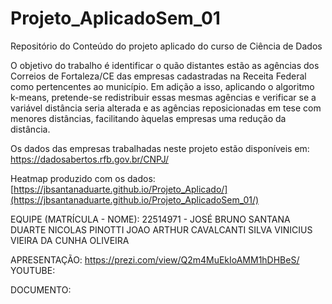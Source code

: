 # Projeto_AplicadoSem_01
Repositório do Conteúdo do projeto aplicado do curso de Ciência de Dados

O objetivo do trabalho é identificar o quão distantes estão as agências dos Correios de Fortaleza/CE das empresas cadastradas na Receita Federal como pertencentes ao município. Em adição a isso, aplicando o algoritmo k-means, pretende-se redistribuir essas mesmas agências e verificar se a variável distância seria alterada e as agências reposicionadas em tese com menores distâncias, facilitando àquelas empresas uma redução da distância.

Os dados das empresas trabalhadas neste projeto estão disponíveis em:
https://dadosabertos.rfb.gov.br/CNPJ/

Heatmap produzido com os dados:
[https://jbsantanaduarte.github.io/Projeto_Aplicado/](https://jbsantanaduarte.github.io/Projeto_AplicadoSem_01/)


EQUIPE (MATRÍCULA - NOME):
22514971 - JOSÉ BRUNO SANTANA DUARTE
NICOLAS PINOTTI
JOAO ARTHUR CAVALCANTI SILVA
VINICIUS VIEIRA DA CUNHA OLIVEIRA

APRESENTAÇÃO:
https://prezi.com/view/Q2m4MuEkIoAMM1hDHBeS/
YOUTUBE:

DOCUMENTO:
